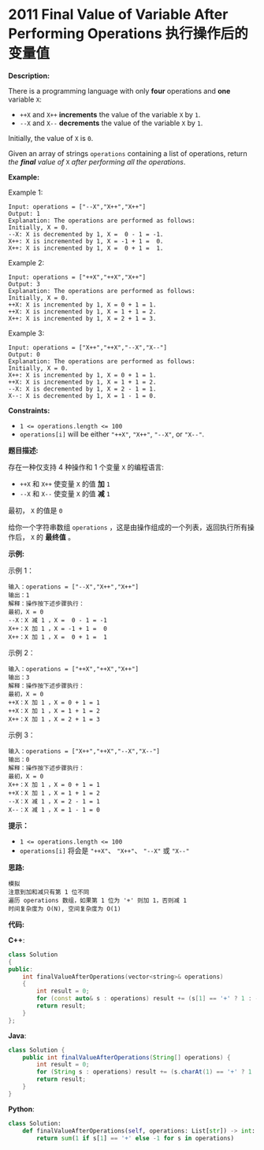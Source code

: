 # 2011 Final Value of Variable After Performing Operations 执行操作后的变量值

__Description:__

There is a programming language with only __four__ operations and __one__ variable `X`:

- `++X` and `X++` __increments__ the value of the variable `X` by `1`.
- `--X` and `X--` __decrements__ the value of the variable `X` by `1`.

Initially, the value of `X` is `0`.

Given an array of strings `operations` containing a list of operations, return _the __final__ value of_ `X` _after performing all the operations_.

__Example:__

Example 1:

```text
Input: operations = ["--X","X++","X++"]
Output: 1
Explanation: The operations are performed as follows:
Initially, X = 0.
--X: X is decremented by 1, X =  0 - 1 = -1.
X++: X is incremented by 1, X = -1 + 1 =  0.
X++: X is incremented by 1, X =  0 + 1 =  1.
```

Example 2:

```text
Input: operations = ["++X","++X","X++"]
Output: 3
Explanation: The operations are performed as follows:
Initially, X = 0.
++X: X is incremented by 1, X = 0 + 1 = 1.
++X: X is incremented by 1, X = 1 + 1 = 2.
X++: X is incremented by 1, X = 2 + 1 = 3.
```

Example 3:

```text
Input: operations = ["X++","++X","--X","X--"]
Output: 0
Explanation: The operations are performed as follows:
Initially, X = 0.
X++: X is incremented by 1, X = 0 + 1 = 1.
++X: X is incremented by 1, X = 1 + 1 = 2.
--X: X is decremented by 1, X = 2 - 1 = 1.
X--: X is decremented by 1, X = 1 - 1 = 0.
```

__Constraints:__

- `1 <= operations.length <= 100`
- `operations[i]` will be either `"++X"`, `"X++"`, `"--X"`, or `"X--"`.

__题目描述:__

存在一种仅支持 4 种操作和 1 个变量 `X` 的编程语言:

- `++X` 和 `X++` 使变量 `X` 的值 __加__ `1`
- `--X` 和 `X--` 使变量 `X` 的值 __减__ `1`

最初， `X` 的值是 `0`

给你一个字符串数组 `operations` ，这是由操作组成的一个列表，返回执行所有操作后， `X` 的 __最终值__ 。

__示例:__

示例 1：

```text
输入：operations = ["--X","X++","X++"]
输出：1
解释：操作按下述步骤执行：
最初，X = 0
--X：X 减 1 ，X =  0 - 1 = -1
X++：X 加 1 ，X = -1 + 1 =  0
X++：X 加 1 ，X =  0 + 1 =  1
```

示例 2：

```text
输入：operations = ["++X","++X","X++"]
输出：3
解释：操作按下述步骤执行： 
最初，X = 0
++X：X 加 1 ，X = 0 + 1 = 1
++X：X 加 1 ，X = 1 + 1 = 2
X++：X 加 1 ，X = 2 + 1 = 3
```

示例 3：

```text
输入：operations = ["X++","++X","--X","X--"]
输出：0
解释：操作按下述步骤执行：
最初，X = 0
X++：X 加 1 ，X = 0 + 1 = 1
++X：X 加 1 ，X = 1 + 1 = 2
--X：X 减 1 ，X = 2 - 1 = 1
X--：X 减 1 ，X = 1 - 1 = 0
```

__提示：__

- `1 <= operations.length <= 100`
- `operations[i]` 将会是 `"++X"`、 `"X++"`、 `"--X"` 或 `"X--"`

__思路:__

```text
模拟
注意到加和减只有第 1 位不同
遍历 operations 数组，如果第 1 位为 '+' 则加 1，否则减 1
时间复杂度为 O(N), 空间复杂度为 O(1)
```

__代码:__

__C++__:

```C++
class Solution 
{
public:
    int finalValueAfterOperations(vector<string>& operations) 
    {
        int result = 0;
        for (const auto& s : operations) result += (s[1] == '+' ? 1 : -1);
        return result;
    }
};
```

__Java__:

```Java
class Solution {
    public int finalValueAfterOperations(String[] operations) {
        int result = 0;
        for (String s : operations) result += (s.charAt(1) == '+' ? 1 : -1);
        return result;
    }
}
```

__Python__:

```Python
class Solution:
    def finalValueAfterOperations(self, operations: List[str]) -> int:
        return sum(1 if s[1] == '+' else -1 for s in operations) 
```

